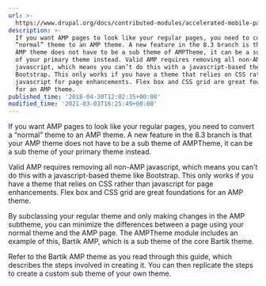 ```yaml
---
url: >-
  https://www.drupal.org/docs/contributed-modules/accelerated-mobile-pages-amp/amp-version-83/converting-your-primary-theme
description: >-
  If you want AMP pages to look like your regular pages, you need to convert a
  “normal” theme to an AMP theme. A new feature in the 8.3 branch is that your
  AMP theme does not have to be a sub theme of AMPTheme, it can be a sub theme
  of your primary theme instead. Valid AMP requires removing all non-AMP
  javascript, which means you can’t do this with a javascript-based theme like
  Bootstrap. This only works if you have a theme that relies on CSS rather than
  javascript for page enhancements. Flex box and CSS grid are great foundations
  for an AMP theme.
published_time: '2018-04-30T12:02:35+00:00'
modified_time: '2021-03-03T16:25:49+00:00'
---
```

If you want AMP pages to look like your regular pages, you need to convert a “normal” theme to an AMP theme. A new feature in the 8.3 branch is that your AMP theme does not have to be a sub theme of AMPTheme, it can be a sub theme of your primary theme instead.

Valid AMP requires removing all non-AMP javascript, which means you can’t do this with a javascript-based theme like Bootstrap. This only works if you have a theme that relies on CSS rather than javascript for page enhancements. Flex box and CSS grid are great foundations for an AMP theme.

By subclassing your regular theme and only making changes in the AMP subtheme, you can minimize the differences between a page using your normal theme and the AMP page. The AMPTheme module includes an example of this, Bartik AMP, which is a sub theme of the core Bartik theme.

Refer to the Bartik AMP theme as you read through this guide, which describes the steps involved in creating it. You can then replicate the steps to create a custom sub theme of your own theme.